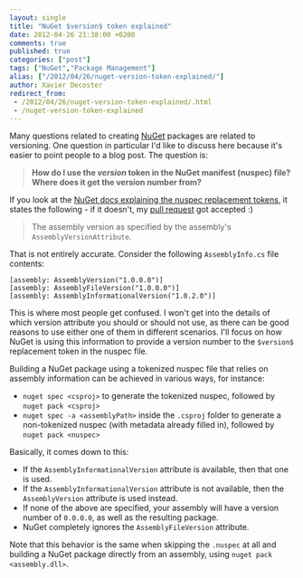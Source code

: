 ```yaml
---
layout: single
title: "NuGet $version$ token explained"
date: 2012-04-26 21:38:00 +0200
comments: true
published: true
categories: ["post"]
tags: ["NuGet","Package Management"]
alias: ["/2012/04/26/nuget-version-token-explained/"]
author: Xavier Decoster
redirect_from:
 - /2012/04/26/nuget-version-token-explained/.html
 - /nuget-version-token-explained
---
```

Many questions related to creating <a href="https://www.nuget.org" target="_blank">NuGet</a> packages are related to versioning. 
One question in particular I'd like to discuss here because it's easier to point people to a blog post. 
The question is: 

> **How do I use the *$version$* token in the NuGet manifest (nuspec) file? Where does it get the version number from?**

If you look at the <a href="http://docs.nuget.org/docs/reference/nuspec-reference#Replacement_Tokens" target="_blank">NuGet docs explaining the nuspec replacement tokens</a>, it states the following - if it doesn't, my <a href="https://github.com/NuGet/NuGetDocs/pull/27" target="_blank">pull request</a> got accepted :)

> The assembly version as specified by the assembly's `AssemblyVersionAttribute`.

That is not entirely accurate. 
Consider the following `AssemblyInfo.cs` file contents:

```
[assembly: AssemblyVersion("1.0.0.0")]
[assembly: AssemblyFileVersion("1.0.0.0")]
[assembly: AssemblyInformationalVersion("1.0.2.0")]
```

This is where most people get confused. 
I won't get into the details of which version attribute you should or should not use, as there can be good reasons to use either one of them in different scenarios. 
I'll focus on how NuGet is using this information to provide a version number to the `$version$` replacement token in the nuspec file.

Building a NuGet package using a tokenized nuspec file that relies on assembly information can be achieved in various ways, for instance:

* `nuget spec <csproj>` to generate the tokenized nuspec, followed by `nuget pack <csproj>`
* `nuget spec -a <assemblyPath>` inside the `.csproj` folder to generate a non-tokenized nuspec (with metadata already filled in), followed by `nuget pack <nuspec>`

Basically, it comes down to this:

* If the `AssemblyInformationalVersion` attribute is available, then that one is used.
* If the `AssemblyInformationalVersion` attribute is not available, then the `AssemblyVersion` attribute is used instead.
* If none of the above are specified, your assembly will have a version number of `0.0.0.0`, as well as the resulting package.
* NuGet completely ignores the `AssemblyFileVersion` attribute.

Note that this behavior is the same when skipping the `.nuspec` at all and building a NuGet package directly from an assembly, using `nuget pack <assembly.dll>`.